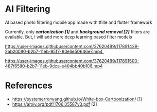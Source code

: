 # AI Filtering

AI based photo filtering mobile app made with tflite and flutter framework

Currently, only ***cartonization [1]*** and ***background removal [2]*** filters are available. But, I will add more deep learning based filter models

https://user-images.githubusercontent.com/37620489/117891429-2ab20080-b2b7-11eb-95f7-80e6e50646e7.mp4 

https://user-images.githubusercontent.com/37620489/117891500-487f6580-b2b7-11eb-9dca-e404bb40b106.mp4



# References
- https://systemerrorwang.github.io/White-box-Cartoonization/ [1]
- https://arxiv.org/pdf/1706.05587v3.pdf [2]
